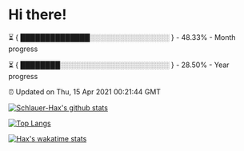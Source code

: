 # Hi there!

⏳ { ██████████████░░░░░░░░░░░░░░░░ } - 48.33% - Month progress

⏳ { ████████░░░░░░░░░░░░░░░░░░░░░░ } - 28.50% - Year progress

⏰ Updated on Thu, 15 Apr 2021 00:21:44 GMT


[![Schlauer-Hax's github stats](https://github-readme-stats.vercel.app/api?username=Schlauer-Hax&show_icons=true&theme=dark&count_private=true)](https://github.com/Schlauer-Hax)


[![Top Langs](https://github-readme-stats.vercel.app/api/top-langs/?username=Schlauer-Hax&layout=compact&theme=dark)](https://github.com/Schlauer-Hax?tab=repositories)


[![Hax's wakatime stats](https://github-readme-stats.vercel.app/api/wakatime?username=Hax&theme=dark)](https://wakatime.com/@Hax)

